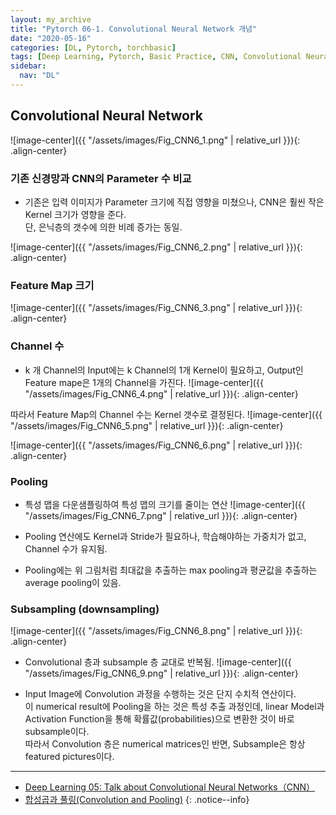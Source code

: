 ```yaml
---
layout: my_archive
title: "Pytorch 06-1. Convolutional Neural Network 개념"
date: "2020-05-16"
categories: [DL, Pytorch, torchbasic]
tags: [Deep Learning, Pytorch, Basic Practice, CNN, Convolutional Neural Network]
sidebar:
  nav: "DL"
---
```


## Convolutional Neural Network

![image-center]({{ "/assets/images/Fig_CNN6_1.png" | relative_url }}){: .align-center}

### 기존 신경망과 CNN의 Parameter 수 비교
- 기존은 입력 이미지가 Parameter 크기에 직접 영향을 미쳤으나, CNN은 훨씬 작은 Kernel 크기가 영향을 준다.  
  단, 은닉층의 갯수에 의한 비례 증가는 동일.

![image-center]({{ "/assets/images/Fig_CNN6_2.png" | relative_url }}){: .align-center}

### Feature Map 크기
![image-center]({{ "/assets/images/Fig_CNN6_3.png" | relative_url }}){: .align-center}  

### Channel 수
- k 개 Channel의 Input에는 k Channel의 1개 Kernel이 필요하고, Output인 Feature mape은 1개의 Channel을 가진다.
![image-center]({{ "/assets/images/Fig_CNN6_4.png" | relative_url }}){: .align-center}

따라서 Feature Map의 Channel 수는 Kernel 갯수로 결정된다.
![image-center]({{ "/assets/images/Fig_CNN6_5.png" | relative_url }}){: .align-center}

![image-center]({{ "/assets/images/Fig_CNN6_6.png" | relative_url }}){: .align-center}


### Pooling
- 특성 맵을 다운샘플링하여 특성 맵의 크기를 줄이는 연산
![image-center]({{ "/assets/images/Fig_CNN6_7.png" | relative_url }}){: .align-center}

- Pooling 연산에도 Kernel과 Stride가 필요하나, 학습해야하는 가중치가 없고, Channel 수가 유지됨.
- Pooling에는 위 그림처럼 최대값을 추출하는 max pooling과 평균값을 추출하는 average pooling이 있음.

### Subsampling (downsampling)
![image-center]({{ "/assets/images/Fig_CNN6_8.png" | relative_url }}){: .align-center}

- Convolutional 층과 subsample 층 교대로 반복됨.
![image-center]({{ "/assets/images/Fig_CNN6_9.png" | relative_url }}){: .align-center}

- Input Image에 Convolution 과정을 수행하는 것은 단지 수치적 연산이다.  
  이 numerical result에 Pooling을 하는 것은 특성 추출 과정인데, linear Model과 Activation Function을 통해 확률값(probabilities)으로 변환한 것이 바로 subsample이다.   
  따라서 Convolution 층은 numerical matrices인 반면, Subsample은 항상 featured pictures이다.


---
- [Deep Learning 05: Talk about Convolutional Neural Networks（CNN）](https://ireneli.eu/2016/02/03/deep-learning-05-talk-about-convolutional-neural-network%EF%BC%88cnn%EF%BC%89/)
- [합성곱과 풀링(Convolution and Pooling)](https://wikidocs.net/62306)
{: .notice--info}